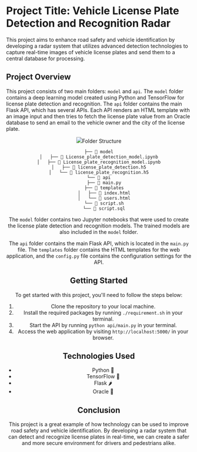 Project Title: Vehicle License Plate Detection and Recognition Radar
====================================================================

This project aims to enhance road safety and vehicle identification by developing a radar system that utilizes advanced detection technologies to capture real-time images of vehicle license plates and send them to a central database for processing.

Project Overview
----------------

This project consists of two main folders: `model` and `api`. The `model` folder contains a deep learning model created using Python and TensorFlow for license plate detection and recognition. The `api` folder contains the main Flask API, which has several APIs. Each API renders an HTML template with an image input and then tries to fetch the license plate value from an Oracle database to send an email to the vehicle owner and the city of the license plate.

<center>
    <img src="./source/indexPage.PNG />
</center>


Folder Structure
----------------


```
├── 📁 model
│   ├── 📝 License_plate_detection_model.ipynb
│   ├── 📝 License_plate_recognition_model.ipynb
│   ├── 📄 license_plate_detection.h5
│   └── 📄 license_plate_recognition.h5
└── 📁 api
    ├── 📝 main.py
    ├── 📁 templates
    │   ├── 📝 index.html
    │   └── 📝 users.html
    └── 📝 script.sh
    └── 📝 script.sql
 ```

The `model` folder contains two Jupyter notebooks that were used to create the license plate detection and recognition models. The trained models are also included in the `model` folder.

The `api` folder contains the main Flask API, which is located in the `main.py` file. The `templates` folder contains the HTML templates for the web application, and the `config.py` file contains the configuration settings for the API.

Getting Started
---------------

To get started with this project, you'll need to follow the steps below:

1.  Clone the repository to your local machine.
2.  Install the required packages by running `./requirement.sh` in your terminal.
3.  Start the API by running `python api/main.py` in your terminal.
4.  Access the web application by visiting `http://localhost:5000/` in your browser.

Technologies Used
-----------------

-   Python 🐍
-   TensorFlow 🧠
-   Flask 🌶️
-   Oracle 🔮

Conclusion
----------

This project is a great example of how technology can be used to improve road safety and vehicle identification. By developing a radar system that can detect and recognize license plates in real-time, we can create a safer and more secure environment for drivers and pedestrians alike.
